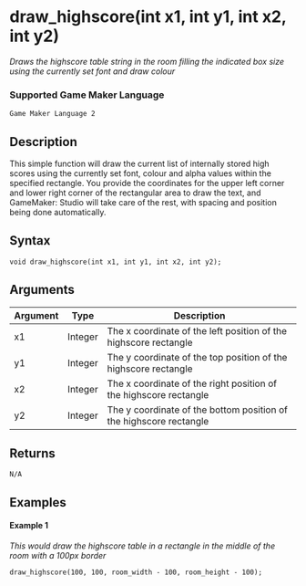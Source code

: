 # draw_highscore(int x1, int y1, int x2, int y2)

*Draws the highscore table string in the room filling the indicated box size using the currently set font and draw colour*

### Supported Game Maker Language

`Game Maker Language 2`

## Description

This simple function will draw the current list of internally stored high scores using the currently set font, colour and alpha values within the specified rectangle. You provide the coordinates for the upper left corner and lower right corner of the rectangular area to draw the text, and GameMaker: Studio will take care of the rest, with spacing and position being done automatically.

## Syntax

```
void draw_highscore(int x1, int y1, int x2, int y2);
```

## Arguments

|Argument|Type   |Description                                                       |
|--------|-------|------------------------------------------------------------------|
|x1      |Integer|The x coordinate of the left position of the highscore rectangle  |
|y1      |Integer|The y coordinate of the top position of the highscore rectangle   |
|x2      |Integer|The x coordinate of the right position of the highscore rectangle |
|y2      |Integer|The y coordinate of the bottom position of the highscore rectangle|

## Returns

```
N/A
```

## Examples

#### Example 1

*This would draw the highscore table in a rectangle in the middle of the room with a 100px border*

```
draw_highscore(100, 100, room_width - 100, room_height - 100);
```